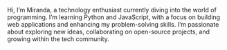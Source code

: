 Hi, I’m Miranda, a technology enthusiast currently diving into the world of programming. I’m learning Python and JavaScript, with a focus on building web applications and enhancing my problem-solving skills. I’m passionate about exploring new ideas, collaborating on open-source projects, and growing within the tech community.
